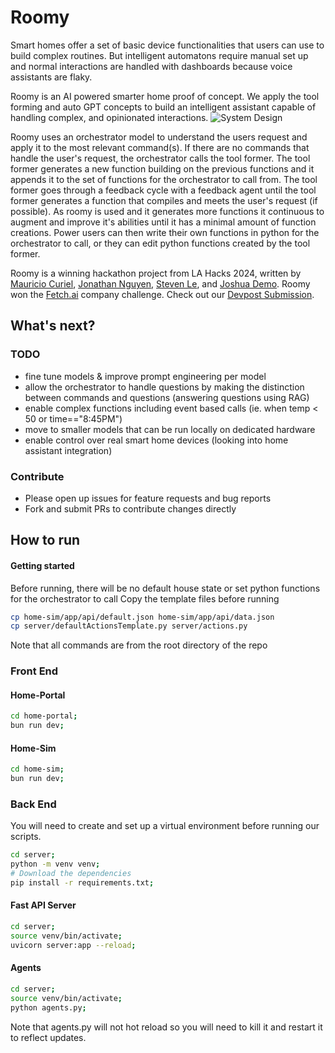 # Roomy
Smart homes offer a set of basic device functionalities that users can use to build complex routines. But intelligent automatons require manual set up and normal interactions are handled with dashboards because voice assistants are flaky.

Roomy is an AI powered smarter home proof of concept. We apply the tool forming and auto GPT concepts to build an intelligent assistant capable of handling complex, and opinionated interactions.
![System Design](https://github.com/joshua-demo/simply-home/assets/79354255/a9a707d0-a22f-47fe-8020-dfe8150c836c)

Roomy uses an orchestrator model to understand the users request and apply it to the most relevant command(s). If there are no commands that handle the user's request, the orchestrator calls the tool former. The tool former generates a new function building on the previous functions and it appends it to the set of functions for the orchestrator to call from. The tool former goes through a feedback cycle with a feedback agent until the tool former generates a function that compiles and meets the user's request (if possible). As roomy is used and it generates more functions it continuous to augment and improve it's abilities until it has a minimal amount of function creations. Power users can then write their own functions in python for the orchestrator to call, or they can edit python functions created by the tool former.

Roomy is a winning hackathon project from LA Hacks 2024, written by [Mauricio Curiel](https://github.com/Luceium), [Jonathan Nguyen](https://github.com/jonathanguven), [Steven Le](https://github.com/steeevin88), and [Joshua Demo](https://github.com/joshua-demo).
Roomy won the [Fetch.ai](https://fetch.ai/) company challenge. Check out our [Devpost Submission](https://devpost.com/software/harmonichomes).
## What's next?
### TODO
- fine tune models & improve prompt engineering per model
- allow the orchestrator to handle questions by making the distinction between commands and questions (answering questions using RAG)
- enable complex functions including event based calls (ie. when temp < 50 or time=="8:45PM")
- move to smaller models that can be run locally on dedicated hardware
- enable control over real smart home devices (looking into home assistant integration)

### Contribute
- Please open up issues for feature requests and bug reports
- Fork and submit PRs to contribute changes directly

## How to run
#### Getting started
Before running, there will be no default house state or set python functions for the orchestrator to call
Copy the template files before running
```bash
cp home-sim/app/api/default.json home-sim/app/api/data.json 
cp server/defaultActionsTemplate.py server/actions.py 
```

Note that all commands are from the root directory of the repo
### Front End
#### Home-Portal
```bash
cd home-portal;
bun run dev;
```
#### Home-Sim
```bash
cd home-sim;
bun run dev;
```
### Back End
You will need to create and set up a virtual environment before running our scripts.
```bash
cd server;
python -m venv venv;
# Download the dependencies
pip install -r requirements.txt;
```
#### Fast API Server
```bash
cd server;
source venv/bin/activate;
uvicorn server:app --reload;
```
#### Agents
```bash
cd server;
source venv/bin/activate;
python agents.py;
```
Note that agents.py will not hot reload so you will need to kill it and restart it to reflect updates.
